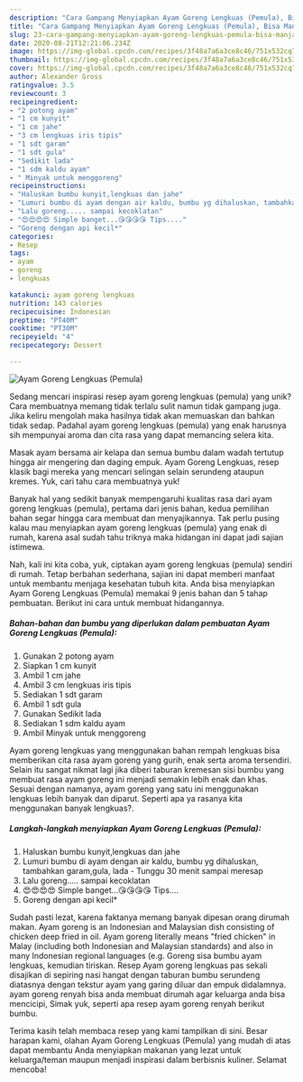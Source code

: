 ```yaml
---
description: "Cara Gampang Menyiapkan Ayam Goreng Lengkuas (Pemula), Bisa Manjain Lidah"
title: "Cara Gampang Menyiapkan Ayam Goreng Lengkuas (Pemula), Bisa Manjain Lidah"
slug: 23-cara-gampang-menyiapkan-ayam-goreng-lengkuas-pemula-bisa-manjain-lidah
date: 2020-08-21T12:21:06.234Z
image: https://img-global.cpcdn.com/recipes/3f48a7a6a3ce8c46/751x532cq70/ayam-goreng-lengkuas-pemula-foto-resep-utama.jpg
thumbnail: https://img-global.cpcdn.com/recipes/3f48a7a6a3ce8c46/751x532cq70/ayam-goreng-lengkuas-pemula-foto-resep-utama.jpg
cover: https://img-global.cpcdn.com/recipes/3f48a7a6a3ce8c46/751x532cq70/ayam-goreng-lengkuas-pemula-foto-resep-utama.jpg
author: Alexander Gross
ratingvalue: 3.5
reviewcount: 3
recipeingredient:
- "2 potong ayam"
- "1 cm kunyit"
- "1 cm jahe"
- "3 cm lengkuas iris tipis"
- "1 sdt garam"
- "1 sdt gula"
- "Sedikit lada"
- "1 sdm kaldu ayam"
- " Minyak untuk menggoreng"
recipeinstructions:
- "Haluskan bumbu kunyit,lengkuas dan jahe"
- "Lumuri bumbu di ayam dengan air kaldu, bumbu yg dihaluskan, tambahkan garam,gula, lada Tunggu 30 menit sampai meresap"
- "Lalu goreng..... sampai kecoklatan"
- "😍😍😍😍 Simple banget...😘😘😘😘 Tips...."
- "Goreng dengan api kecil*"
categories:
- Resep
tags:
- ayam
- goreng
- lengkuas

katakunci: ayam goreng lengkuas 
nutrition: 143 calories
recipecuisine: Indonesian
preptime: "PT40M"
cooktime: "PT30M"
recipeyield: "4"
recipecategory: Dessert

---
```



![Ayam Goreng Lengkuas (Pemula)](https://img-global.cpcdn.com/recipes/3f48a7a6a3ce8c46/751x532cq70/ayam-goreng-lengkuas-pemula-foto-resep-utama.jpg)

Sedang mencari inspirasi resep ayam goreng lengkuas (pemula) yang unik? Cara membuatnya memang tidak terlalu sulit namun tidak gampang juga. Jika keliru mengolah maka hasilnya tidak akan memuaskan dan bahkan tidak sedap. Padahal ayam goreng lengkuas (pemula) yang enak harusnya sih mempunyai aroma dan cita rasa yang dapat memancing selera kita.

Masak ayam bersama air kelapa dan semua bumbu dalam wadah tertutup hingga air mengering dan daging empuk. Ayam Goreng Lengkuas, resep klasik bagi mereka yang mencari selingan selain serundeng ataupun kremes. Yuk, cari tahu cara membuatnya yuk!

Banyak hal yang sedikit banyak mempengaruhi kualitas rasa dari ayam goreng lengkuas (pemula), pertama dari jenis bahan, kedua pemilihan bahan segar hingga cara membuat dan menyajikannya. Tak perlu pusing kalau mau menyiapkan ayam goreng lengkuas (pemula) yang enak di rumah, karena asal sudah tahu triknya maka hidangan ini dapat jadi sajian istimewa.


Nah, kali ini kita coba, yuk, ciptakan ayam goreng lengkuas (pemula) sendiri di rumah. Tetap berbahan sederhana, sajian ini dapat memberi manfaat untuk membantu menjaga kesehatan tubuh kita. Anda bisa menyiapkan Ayam Goreng Lengkuas (Pemula) memakai 9 jenis bahan dan 5 tahap pembuatan. Berikut ini cara untuk membuat hidangannya.

<!--inarticleads1-->

##### Bahan-bahan dan bumbu yang diperlukan dalam pembuatan Ayam Goreng Lengkuas (Pemula):

1. Gunakan 2 potong ayam
1. Siapkan 1 cm kunyit
1. Ambil 1 cm jahe
1. Ambil 3 cm lengkuas iris tipis
1. Sediakan 1 sdt garam
1. Ambil 1 sdt gula
1. Gunakan Sedikit lada
1. Sediakan 1 sdm kaldu ayam
1. Ambil  Minyak untuk menggoreng


Ayam goreng lengkuas yang menggunakan bahan rempah lengkuas bisa memberikan cita rasa ayam goreng yang gurih, enak serta aroma tersendiri. Selain itu sangat nikmat lagi jika diberi taburan kremesan sisi bumbu yang membuat rasa ayam goreng ini menjadi semakin lebih enak dan khas. Sesuai dengan namanya, ayam goreng yang satu ini menggunakan lengkuas lebih banyak dan diparut. Seperti apa ya rasanya kita menggunakan banyak lengkuas?. 

<!--inarticleads2-->

##### Langkah-langkah menyiapkan Ayam Goreng Lengkuas (Pemula):

1. Haluskan bumbu kunyit,lengkuas dan jahe
1. Lumuri bumbu di ayam dengan air kaldu, bumbu yg dihaluskan, tambahkan garam,gula, lada - Tunggu 30 menit sampai meresap
1. Lalu goreng..... sampai kecoklatan
1. 😍😍😍😍 Simple banget...😘😘😘😘 Tips....
1. Goreng dengan api kecil*


Sudah pasti lezat, karena faktanya memang banyak dipesan orang dirumah makan. Ayam goreng is an Indonesian and Malaysian dish consisting of chicken deep fried in oil. Ayam goreng literally means &#34;fried chicken&#34; in Malay (including both Indonesian and Malaysian standards) and also in many Indonesian regional languages (e.g. Goreng sisa bumbu ayam lengkuas, kemudian tiriskan. Resep Ayam goreng lengkuas pas sekali disajikan di sepiring nasi hangat dengan taburan bumbu serundeng diatasnya dengan tekstur ayam yang garing diluar dan empuk didalamnya. ayam goreng renyah bisa anda membuat dirumah agar keluarga anda bisa mencicipi, Simak yuk, seperti apa resep ayam goreng renyah berikut bumbu. 

Terima kasih telah membaca resep yang kami tampilkan di sini. Besar harapan kami, olahan Ayam Goreng Lengkuas (Pemula) yang mudah di atas dapat membantu Anda menyiapkan makanan yang lezat untuk keluarga/teman maupun menjadi inspirasi dalam berbisnis kuliner. Selamat mencoba!
